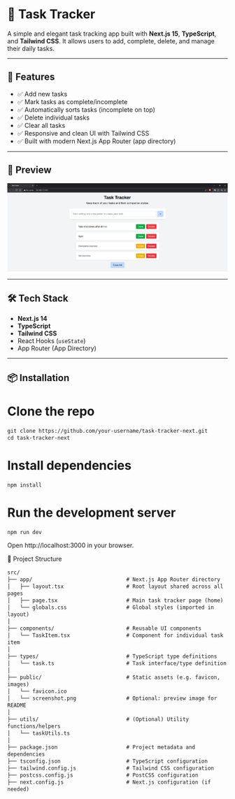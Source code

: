 # 📝 Task Tracker

A simple and elegant task tracking app built with **Next.js 15**, **TypeScript**, and **Tailwind CSS**. It allows users to add, complete, delete, and manage their daily tasks.

---

## 🚀 Features

- ✅ Add new tasks
- ✅ Mark tasks as complete/incomplete
- ✅ Automatically sorts tasks (incomplete on top)
- ✅ Delete individual tasks
- ✅ Clear all tasks
- ✅ Responsive and clean UI with Tailwind CSS
- ✅ Built with modern Next.js App Router (app directory)

---

## 📸 Preview

![Task Tracker Screenshot](/public/screenshot.JPG) 

---

## 🛠️ Tech Stack

- **Next.js 14**
- **TypeScript**
- **Tailwind CSS**
- React Hooks (`useState`)
- App Router (App Directory)

---

## 📦 Installation

# Clone the repo
```
git clone https://github.com/your-username/task-tracker-next.git
cd task-tracker-next
```

# Install dependencies
```
npm install
```

# Run the development server
```
npm run dev
```

Open http://localhost:3000 in your browser.


🧱 Project Structure
```
src/
├── app/                              # Next.js App Router directory
│   ├── layout.tsx                    # Root layout shared across all pages
│   ├── page.tsx                      # Main task tracker page (home)
│   └── globals.css                   # Global styles (imported in layout)
│
├── components/                       # Reusable UI components
│   └── TaskItem.tsx                  # Component for individual task item
│
├── types/                            # TypeScript type definitions
│   └── task.ts                       # Task interface/type definition
│
├── public/                           # Static assets (e.g. favicon, images)
│   └── favicon.ico                   
│   └── screenshot.png                # Optional: preview image for README
│
├── utils/                            # (Optional) Utility functions/helpers
│   └── taskUtils.ts
│
├── package.json                      # Project metadata and dependencies
├── tsconfig.json                     # TypeScript configuration
├── tailwind.config.js                # Tailwind CSS configuration
├── postcss.config.js                 # PostCSS configuration
├── next.config.js                    # Next.js configuration (if needed)


```

